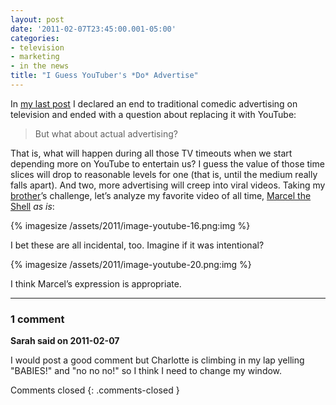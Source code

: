 ```yaml
---
layout: post
date: '2011-02-07T23:45:00.001-05:00'
categories:
- television
- marketing
- in the news
title: "I Guess YouTuber's *Do* Advertise"
---
```


In [my last post](../../2011/02/end-of-super-bowl-style-advertising.html) I declared an end to traditional comedic advertising on television and ended with a question about replacing it with YouTube:

>But what about actual advertising?

That is, what will happen during all those TV timeouts when we start depending more on YouTube to entertain us? I guess the value of those time slices will drop to reasonable levels for one (that is, until the medium really falls apart). And two, more advertising will creep into viral videos. Taking my [brother](http://stuffmystudentsdraw.blogspot.com/)’s challenge, let’s analyze my favorite video of all time, [Marcel the Shell](http://www.youtube.com/watch?v=VF9-sEbqDvU) *as is*:  

{% imagesize /assets/2011/image-youtube-16.png:img %}

I bet these are all incidental, too. Imagine if it was intentional?  

{% imagesize /assets/2011/image-youtube-20.png:img %}

I think Marcel’s expression is appropriate.

---

### 1 comment

**Sarah said on 2011-02-07**

I would post a good comment but Charlotte is climbing in my lap yelling "BABIES!" and "no no no!" so I think I need to change my window.

Comments closed
{: .comments-closed }
